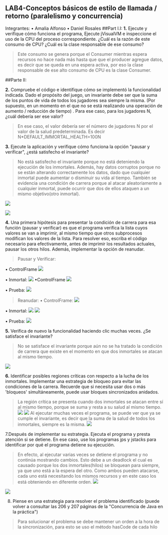 ## LAB4-Conceptos básicos de estilo de llamada / retorno (paralelismo y concurrencia)
Integrantes: 
		• Amalia Alfonso
		• Daniel Rosales
##Part I.I:
**1.** Ejecute y verifique cómo funciona el programa, Ejecute jVisualVM e inspeccione el uso de la CPU del proceso correspondiente.
¿Cuál es la razón de este consumo de CPU?
¿Cuál es la clase responsable de ese consumo?
> Este consumo se genera porque el Consumer mientras espera recursos no hace nada más hasta que que el producer agregue datos, es decir que se queda en una espera activa, por eso la clase responsable de ese alto consumo de CPU es la clase Consumer.

##Parte II:

**2.** Compruebe el código e identifique cómo se implementó la funcionalidad indicada. Dado el propósito del juego, un invariante debe ser que la suma de los puntos de vida de todos los jugadores sea siempre la misma. (Por supuesto, en un momento en el que no se está realizando una operación de aumento / reducción de tiempo) . Para ese caso, para los jugadores N, ¿cuál debería ser ese valor?

> En ese caso, el valor debería ser el número de jugadores N por el valor de la salud predeterminada. Es decir N*DEFAULT_IMMORTAL_HEALTH=100N

**3.** Ejecute la aplicación y verifique cómo funciona la opción "pausar y verificar", ¿está satisfecho el invariante?
> No está satisfecho el invariante porque no está deteniendo la ejecución de los inmortales. Además, hay datos corruptos porque no se están alterando correctamente los datos, dado que cualquier inmortal puede aumentar o disminuir su vida al tiempo. También se evidencia una condición de carrera porque al atacar aleatoriamente a cualquier inmortal, puede ocurrir que dos de ellos ataquen a un mismo objetivo(otro inmortal).

![](CONCURRENT_PROGRAMMING_SYCHRONIZATION_DEADLOCKS-JAVA-IMMORTALS-master/src/main/resources/1-PausaInicial.PNG)

![](CONCURRENT_PROGRAMMING_SYCHRONIZATION_DEADLOCKS-JAVA-IMMORTALS-master/src/main/resources/2-cambioSaludSinConcurrencia.PNG)

**4.** Una primera hipótesis para presentar la condición de carrera para esa función (pausar y verificar) es que el programa verifica la lista cuyos valores se van a imprimir, al mismo tiempo que otros subprocesos modifican los valores de la lista. Para resolver eso, escriba el código necesario para efectivamente, antes de imprimir los resultados actuales, pausar los otros hilos. Además, implementar la opción de reanudar.

>Pausar y Verificar:

• ControlFrame
![](CONCURRENT_PROGRAMMING_SYCHRONIZATION_DEADLOCKS-JAVA-IMMORTALS-master/src/main/resources/3-SolucionCondicionDeCarreraDelBotonPausarYVerificar.PNG)

• Inmortal:
![](CONCURRENT_PROGRAMMING_SYCHRONIZATION_DEADLOCKS-JAVA-IMMORTALS-master/src/main/resources/5-codigoPausarInmortal.PNG)
•ControlFrame
![](CONCURRENT_PROGRAMMING_SYCHRONIZATION_DEADLOCKS-JAVA-IMMORTALS-master/src/main/resources/6-codigoPausar.PNG)

• Prueba:
![](CONCURRENT_PROGRAMMING_SYCHRONIZATION_DEADLOCKS-JAVA-IMMORTALS-master/src/main/resources/4-PruebaPausarYVerificar.PNG)	


>Reanudar:
• ControlFrame:
	![](resources/7.solucionReanudarControlFrame.PNG)

• Inmortal:
![](CONCURRENT_PROGRAMMING_SYCHRONIZATION_DEADLOCKS-JAVA-IMMORTALS-master/src/main/resources/8.solucionReanudaraInmortal.PNG)
![](CONCURRENT_PROGRAMMING_SYCHRONIZATION_DEADLOCKS-JAVA-IMMORTALS-master/src/main/resources/9-solucionreanudarInmortalRun.PNG)

• Prueba:
![](CONCURRENT_PROGRAMMING_SYCHRONIZATION_DEADLOCKS-JAVA-IMMORTALS-master/src/main/resources/10-pruebaReanudar.PNG)

**5.** Verifica de nuevo la funcionalidad haciendo clic muchas veces. ¿Se satisface el invariante?
> No se satisface el invariante porque aún no se ha tratado la condición de carrera que existe en el momento en que dos inmortales se atacan al mismo tiempo.

![](CONCURRENT_PROGRAMMING_SYCHRONIZATION_DEADLOCKS-JAVA-IMMORTALS-master/src/main/resources/11-noSeCumpleInvariante.PNG)

**6.** Identificar posibles regiones críticas con respecto a la lucha de los inmortales. Implementar una estrategia de bloqueo para evitar las condiciones de la carrera. Recuerde que si necesita usar dos o más 'bloqueos' simultáneamente, puede usar bloques sincronizados anidados.
> La región crítica se presenta cuando dos inmortales se atacan entre sí al mismo tiempo, porque se suma y resta a su salud al mismo tiempo.
![](CONCURRENT_PROGRAMMING_SYCHRONIZATION_DEADLOCKS-JAVA-IMMORTALS-master/src/main/resources/12-condicionDeCarrrera.PNG)
![](CONCURRENT_PROGRAMMING_SYCHRONIZATION_DEADLOCKS-JAVA-IMMORTALS-master/src/main/resources/13-synchronized.PNG)
> Al ejecutar muchas veces el programa, se puede ver que ya se cumple el invariante, es decir que la suma de la salud de todos los inmortales, siempre es la misma.
![](CONCURRENT_PROGRAMMING_SYCHRONIZATION_DEADLOCKS-JAVA-IMMORTALS-master/src/main/resources/14-pruebaSynchronized)

7.Después de implementar su estrategia. Ejecuta el programa y presta atención si se detiene. En ese caso, use los programas jps y jstacks para identificar por qué el programa detiene su ejecución.
> En efecto, al ejecutar varias veces se detiene el programa y no continúa mostrando cambios. Esto debe a un deadlock el cual es causado porque los dos inmortales(hilos) se bloquean para siempre, ya que uno está a la espera del otro. Como ambos pueden atacarse, cada uno está necesitando los mismos recursos y en este caso los está  obteniendo en diferente orden.
![](CONCURRENT_PROGRAMMING_SYCHRONIZATION_DEADLOCKS-JAVA-IMMORTALS-master/src/main/resources/15-synchronizedBloqueoMortal)

![](CONCURRENT_PROGRAMMING_SYCHRONIZATION_DEADLOCKS-JAVA-IMMORTALS-master/src/main/resources/16-deadLockDetectadoJstacks.PNG)

8. Piense en una estrategia para resolver el problema identificado (puede volver a consultar las 206 y 207 páginas de la "Concurrencia de Java en la práctica")
> Para solucionar el problema se debe mantener un orden a la hora de la sincronización, para esto se uso el método hasCode de cada hilo
> 










